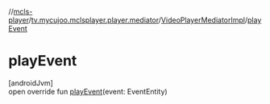 //[mcls-player](../../../index.md)/[tv.mycujoo.mclsplayer.player.mediator](../index.md)/[VideoPlayerMediatorImpl](index.md)/[playEvent](play-event.md)

# playEvent

[androidJvm]\
open override fun [playEvent](play-event.md)(event: EventEntity)
